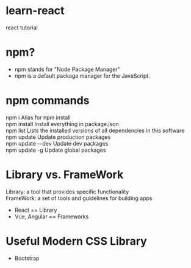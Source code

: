 # learn-react
react tutorial

# npm?
- npm stands for "Node Package Manager"
- npm is a default package manager for the JavaScript.

# npm commands
npm i	Alias for npm install  
npm install	  Install everything in package.json  
npm list	Lists the installed versions of all dependencies in this software  
npm update	Update production packages  
npm update --dev	Update dev packages  
npm update -g	Update global packages  

# Library vs. FrameWork
Library: a tool that provides specific functionality  
FrameWork: a set of tools and guidelines for building apps
- React == Library
- Vue, Angular == Frameworks

# Useful Modern CSS Library
- Bootstrap